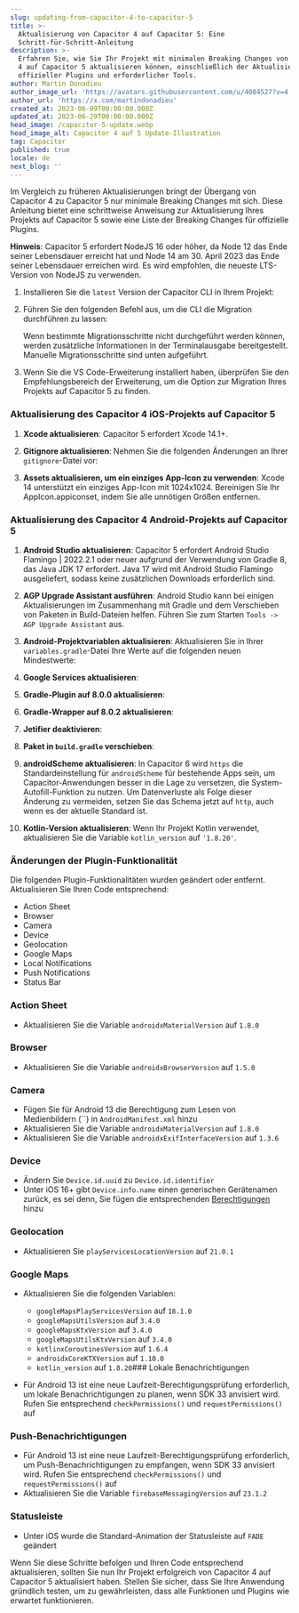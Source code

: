 ```yaml
---
slug: updating-from-capacitor-4-to-capacitor-5
title: >-
  Aktualisierung von Capacitor 4 auf Capacitor 5: Eine
  Schritt-für-Schritt-Anleitung
description: >-
  Erfahren Sie, wie Sie Ihr Projekt mit minimalen Breaking Changes von Capacitor
  4 auf Capacitor 5 aktualisieren können, einschließlich der Aktualisierung
  offizieller Plugins und erforderlicher Tools.
author: Martin Donadieu
author_image_url: 'https://avatars.githubusercontent.com/u/4084527?v=4'
author_url: 'https://x.com/martindonadieu'
created_at: 2023-06-09T00:00:00.000Z
updated_at: 2023-06-29T00:00:00.000Z
head_image: /capacitor-5-update.webp
head_image_alt: Capacitor 4 auf 5 Update-Illustration
tag: Capacitor
published: true
locale: de
next_blog: ''
---
```


Im Vergleich zu früheren Aktualisierungen bringt der Übergang von Capacitor 4 zu Capacitor 5 nur minimale Breaking Changes mit sich. Diese Anleitung bietet eine schrittweise Anweisung zur Aktualisierung Ihres Projekts auf Capacitor 5 sowie eine Liste der Breaking Changes für offizielle Plugins.

**Hinweis**: Capacitor 5 erfordert NodeJS 16 oder höher, da Node 12 das Ende seiner Lebensdauer erreicht hat und Node 14 am 30. April 2023 das Ende seiner Lebensdauer erreichen wird. Es wird empfohlen, die neueste LTS-Version von NodeJS zu verwenden.

1. Installieren Sie die `latest` Version der Capacitor CLI in Ihrem Projekt:

2. Führen Sie den folgenden Befehl aus, um die CLI die Migration durchführen zu lassen:

   Wenn bestimmte Migrationsschritte nicht durchgeführt werden können, werden zusätzliche Informationen in der Terminalausgabe bereitgestellt. Manuelle Migrationsschritte sind unten aufgeführt.

3. Wenn Sie die VS Code-Erweiterung installiert haben, überprüfen Sie den Empfehlungsbereich der Erweiterung, um die Option zur Migration Ihres Projekts auf Capacitor 5 zu finden.

### Aktualisierung des Capacitor 4 iOS-Projekts auf Capacitor 5

1. **Xcode aktualisieren**: Capacitor 5 erfordert Xcode 14.1+.

2. **Gitignore aktualisieren**: Nehmen Sie die folgenden Änderungen an Ihrer `gitignore`-Datei vor:

3. **Assets aktualisieren, um ein einziges App-Icon zu verwenden**: Xcode 14 unterstützt ein einziges App-Icon mit 1024x1024. Bereinigen Sie Ihr AppIcon.appiconset, indem Sie alle unnötigen Größen entfernen.

### Aktualisierung des Capacitor 4 Android-Projekts auf Capacitor 5

1. **Android Studio aktualisieren**: Capacitor 5 erfordert Android Studio Flamingo | 2022.2.1 oder neuer aufgrund der Verwendung von Gradle 8, das Java JDK 17 erfordert. Java 17 wird mit Android Studio Flamingo ausgeliefert, sodass keine zusätzlichen Downloads erforderlich sind.

2. **AGP Upgrade Assistant ausführen**: Android Studio kann bei einigen Aktualisierungen im Zusammenhang mit Gradle und dem Verschieben von Paketen in Build-Dateien helfen. Führen Sie zum Starten `Tools -> AGP Upgrade Assistant` aus.

3. **Android-Projektvariablen aktualisieren**: Aktualisieren Sie in Ihrer `variables.gradle`-Datei Ihre Werte auf die folgenden neuen Mindestwerte:

4. **Google Services aktualisieren**:

5. **Gradle-Plugin auf 8.0.0 aktualisieren**:

6. **Gradle-Wrapper auf 8.0.2 aktualisieren**:

7. **Jetifier deaktivieren**:

8. **Paket in `build.gradle` verschieben**:

9. **androidScheme aktualisieren**: In Capacitor 6 wird `https` die Standardeinstellung für `androidScheme` für bestehende Apps sein, um Capacitor-Anwendungen besser in die Lage zu versetzen, die System-Autofill-Funktion zu nutzen. Um Datenverluste als Folge dieser Änderung zu vermeiden, setzen Sie das Schema jetzt auf `http`, auch wenn es der aktuelle Standard ist.

10. **Kotlin-Version aktualisieren**: Wenn Ihr Projekt Kotlin verwendet, aktualisieren Sie die Variable `kotlin_version` auf `'1.8.20'`.

### Änderungen der Plugin-Funktionalität

Die folgenden Plugin-Funktionalitäten wurden geändert oder entfernt. Aktualisieren Sie Ihren Code entsprechend:

- Action Sheet
- Browser
- Camera
- Device
- Geolocation
- Google Maps
- Local Notifications
- Push Notifications
- Status Bar

### Action Sheet

- Aktualisieren Sie die Variable `androidxMaterialVersion` auf `1.8.0`

### Browser

- Aktualisieren Sie die Variable `androidxBrowserVersion` auf `1.5.0`

### Camera

- Fügen Sie für Android 13 die Berechtigung zum Lesen von Medienbildern (``) in `AndroidManifest.xml` hinzu
- Aktualisieren Sie die Variable `androidxMaterialVersion` auf `1.8.0`
- Aktualisieren Sie die Variable `androidxExifInterfaceVersion` auf `1.3.6`

### Device

- Ändern Sie `Device.id.uuid` zu `Device.id.identifier`
- Unter iOS 16+ gibt `Device.info.name` einen generischen Gerätenamen zurück, es sei denn, Sie fügen die entsprechenden [Berechtigungen](https://developer.apple.com/documentation/bundleresources/entitlements/com_apple_developer_device-information_user-assigned-device-name/) hinzu

### Geolocation

- Aktualisieren Sie `playServicesLocationVersion` auf `21.0.1`

### Google Maps

- Aktualisieren Sie die folgenden Variablen:
  - `googleMapsPlayServicesVersion` auf `18.1.0`
  - `googleMapsUtilsVersion` auf `3.4.0`
  - `googleMapsKtxVersion` auf `3.4.0`
  - `googleMapsUtilsKtxVersion` auf `3.4.0`
  - `kotlinxCoroutinesVersion` auf `1.6.4`
  - `androidxCoreKTXVersion` auf `1.10.0`
  - `kotlin_version` auf `1.8.20`### Lokale Benachrichtigungen

- Für Android 13 ist eine neue Laufzeit-Berechtigungsprüfung erforderlich, um lokale Benachrichtigungen zu planen, wenn SDK 33 anvisiert wird. Rufen Sie entsprechend `checkPermissions()` und `requestPermissions()` auf

### Push-Benachrichtigungen

- Für Android 13 ist eine neue Laufzeit-Berechtigungsprüfung erforderlich, um Push-Benachrichtigungen zu empfangen, wenn SDK 33 anvisiert wird. Rufen Sie entsprechend `checkPermissions()` und `requestPermissions()` auf
- Aktualisieren Sie die Variable `firebaseMessagingVersion` auf `23.1.2`

### Statusleiste

- Unter iOS wurde die Standard-Animation der Statusleiste auf `FADE` geändert

Wenn Sie diese Schritte befolgen und Ihren Code entsprechend aktualisieren, sollten Sie nun Ihr Projekt erfolgreich von Capacitor 4 auf Capacitor 5 aktualisiert haben. Stellen Sie sicher, dass Sie Ihre Anwendung gründlich testen, um zu gewährleisten, dass alle Funktionen und Plugins wie erwartet funktionieren.